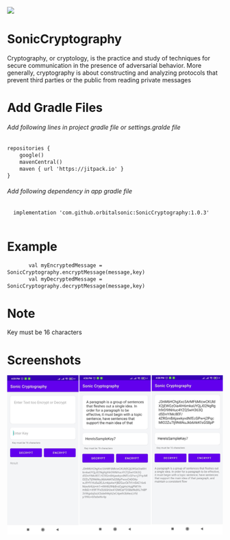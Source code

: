 [![](https://jitpack.io/v/orbitalsonic/SonicCryptography.svg)](https://jitpack.io/#orbitalsonic/SonicCryptography)
# SonicCryptography
Cryptography, or cryptology, is the practice and study of techniques for secure communication in the presence of adversarial behavior. More generally, cryptography is about constructing and analyzing protocols that prevent third parties or the public from reading private messages

# Add Gradle Files

###### Add following lines in project gradle file or settings.gralde file

```
repositories {
    google()
    mavenCentral()
    maven { url 'https://jitpack.io' }
}

```

###### Add following dependency in app gradle file

```
  implementation 'com.github.orbitalsonic:SonicCryptography:1.0.3'
 
 ```
 
  # Example
           val myEncryptedMessage = SonicCryptography.encryptMessage(message,key)
           val myDecryptedMessage = SonicCryptography.decryptMessage(message,key)

# Note
Key must be 16 characters

# Screenshots
![alt text](https://github.com/orbitalsonic/SonicCryptography/blob/master/Screenshots/Screenshot_1.jpg?raw=true)
